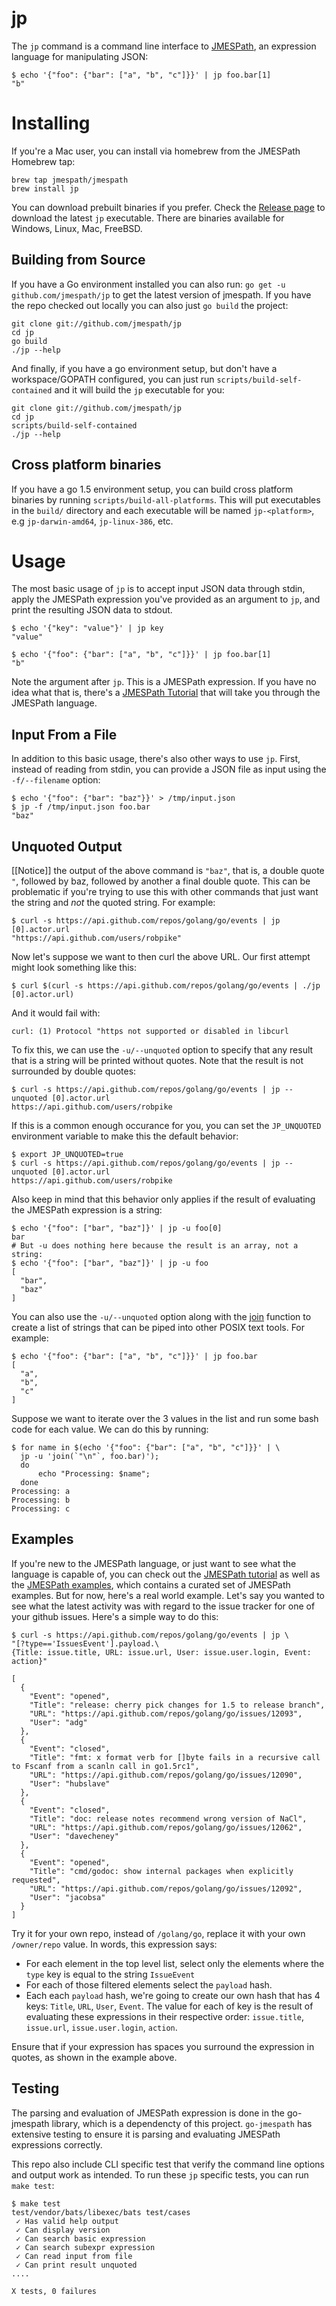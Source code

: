 jp
==

The ``jp`` command is a command line interface to
[JMESPath](http://jmespath.org), an expression
language for manipulating JSON:

```
$ echo '{"foo": {"bar": ["a", "b", "c"]}}' | jp foo.bar[1]
"b"
```


# Installing

If you're a Mac user, you can install via homebrew from the JMESPath
Homebrew tap:

```
brew tap jmespath/jmespath
brew install jp
```

You can download prebuilt binaries if you prefer.
Check the [Release page](https://github.com/jmespath/jp/releases)
 to download the latest ``jp`` executable.  There are binaries
available for Windows, Linux, Mac, FreeBSD.

## Building from Source

If you have a Go environment installed you can also run:
``go get -u github.com/jmespath/jp`` to get the latest version
of jmespath.  If you have the repo checked out locally you can also
just ``go build`` the project:

```
git clone git://github.com/jmespath/jp
cd jp
go build
./jp --help
```

And finally, if you have a go environment setup, but don't
have a workspace/GOPATH configured, you can just run
``scripts/build-self-contained`` and it will build the
``jp`` executable for you:

```
git clone git://github.com/jmespath/jp
cd jp
scripts/build-self-contained
./jp --help
```

## Cross platform binaries

If you have a go 1.5 environment setup, you can build cross platform binaries
by running ``scripts/build-all-platforms``.
This will put executables in the ``build/`` directory and each
executable will be named ``jp-<platform>``, e.g
``jp-darwin-amd64``,  ``jp-linux-386``, etc.


# Usage

The most basic usage of ``jp`` is to accept input JSON data through stdin,
apply the JMESPath expression you've provided as an argument to ``jp``, and
print the resulting JSON data to stdout.

```
$ echo '{"key": "value"}' | jp key
"value"

$ echo '{"foo": {"bar": ["a", "b", "c"]}}' | jp foo.bar[1]
"b"
```

Note the argument after ``jp``.  This is a JMESPath expression.
If you have no idea what that is, there's a
[JMESPath Tutorial](http://jmespath.org/tutorial.html) that
will take you through the JMESPath language.

## Input From a File

In addition to this basic usage, there's also other ways to use
``jp``.  First, instead of reading from stdin, you can provide
a JSON file as input using the ``-f/--filename`` option:


```
$ echo '{"foo": {"bar": "baz"}}' > /tmp/input.json
$ jp -f /tmp/input.json foo.bar
"baz"
```

## Unquoted Output

[[Notice]] the output of the above command is ``"baz"``, that is,
a double quote ``"``, followed by baz, followed by another
a final double quote.  This can be problematic if you're
trying to use this with other commands that just want
the string and *not* the quoted string.  For example:


```
$ curl -s https://api.github.com/repos/golang/go/events | jp [0].actor.url
"https://api.github.com/users/robpike"
```

Now let's suppose we want to then curl the above URL.  Our first
attempt might look something like this:

```
$ curl $(curl -s https://api.github.com/repos/golang/go/events | ./jp [0].actor.url)
```

And it would fail with:

```
curl: (1) Protocol "https not supported or disabled in libcurl
```

To fix this, we can use the ``-u/--unquoted`` option to specify that
any result that is a string will be printed without quotes.  Note
that the result is not surrounded by double quotes:

```
$ curl -s https://api.github.com/repos/golang/go/events | jp --unquoted [0].actor.url
https://api.github.com/users/robpike
```

If this is a common enough occurance for you, you can set the ``JP_UNQUOTED`` environment
variable to make this the default behavior:

```
$ export JP_UNQUOTED=true
$ curl -s https://api.github.com/repos/golang/go/events | jp --unquoted [0].actor.url
https://api.github.com/users/robpike
```


Also keep in mind that this behavior
only applies if the result of evaluating the JMESPath expression is a string:

```
$ echo '{"foo": ["bar", "baz"]}' | jp -u foo[0]
bar
# But -u does nothing here because the result is an array, not a string:
$ echo '{"foo": ["bar", "baz"]}' | jp -u foo
[
  "bar",
  "baz"
]
```

You can also use the ``-u/--unquoted`` option along with the
[join](http://jmespath.org/specification.html#join) function to create a list
of strings that can be piped into other POSIX text tools. For example:

```
$ echo '{"foo": {"bar": ["a", "b", "c"]}}' | jp foo.bar
[
  "a",
  "b",
  "c"
]
```

Suppose we want to iterate over the 3 values in the list and
run some bash code for each value.  We can do this by running:

```
$ for name in $(echo '{"foo": {"bar": ["a", "b", "c"]}}' | \
  jp -u 'join(`"\n"`, foo.bar)');
  do
      echo "Processing: $name";
  done
Processing: a
Processing: b
Processing: c
```


## Examples

If you're new to the JMESPath language, or just want to see what the language is
capable of, you can check out the [JMESPath tutorial](http://jmespath.org/tutorial.html)
as well as the [JMESPath examples](http://jmespath.org/examples.html), which contains
a curated set of JMESPath examples.  But for now, here's a real world example.
Let's say you wanted to see what the latest activity was with regard to the issue
tracker for one of your github issues.  Here's a simple way to do this:

```
$ curl -s https://api.github.com/repos/golang/go/events | jp \
"[?type=='IssuesEvent'].payload.\
{Title: issue.title, URL: issue.url, User: issue.user.login, Event: action}"

[
  {
    "Event": "opened",
    "Title": "release: cherry pick changes for 1.5 to release branch",
    "URL": "https://api.github.com/repos/golang/go/issues/12093",
    "User": "adg"
  },
  {
    "Event": "closed",
    "Title": "fmt: x format verb for []byte fails in a recursive call to Fscanf from a scanln call in go1.5rc1",
    "URL": "https://api.github.com/repos/golang/go/issues/12090",
    "User": "hubslave"
  },
  {
    "Event": "closed",
    "Title": "doc: release notes recommend wrong version of NaCl",
    "URL": "https://api.github.com/repos/golang/go/issues/12062",
    "User": "davecheney"
  },
  {
    "Event": "opened",
    "Title": "cmd/godoc: show internal packages when explicitly requested",
    "URL": "https://api.github.com/repos/golang/go/issues/12092",
    "User": "jacobsa"
  }
]
```

Try it for your own repo, instead of ``/golang/go``, replace it with your own
``/owner/repo`` value.  In words, this expression says:

* For each element in the top level list, select only the elements where the
``type`` key is equal to the string ``IssueEvent``
* For each of those filtered elements select the ``payload`` hash.
* Each each ``payload`` hash, we're going to create our own hash that has
4 keys: ``Title``, ``URL``, ``User``, ``Event``.  The value for each of key
is the result of evaluating these expressions in their respective order:
``issue.title``, ``issue.url``, ``issue.user.login``, ``action``.

Ensure that if your expression has spaces you surround the expression
in quotes, as shown in the example above.

## Testing

The parsing and evaluation of JMESPath expression is done in the
go-jmespath library, which is a dependencty of this project.  ``go-jmespath``
has extensive testing to ensure it is parsing and evaluating JMESPath
expressions correctly.

This repo also include CLI specific test that verify the command line
options and output work as intended.  To run these ``jp`` specific
tests, you can run ``make test``:

```
$ make test
test/vendor/bats/libexec/bats test/cases
 ✓ Has valid help output
 ✓ Can display version
 ✓ Can search basic expression
 ✓ Can search subexpr expression
 ✓ Can read input from file
 ✓ Can print result unquoted
....

X tests, 0 failures
```

